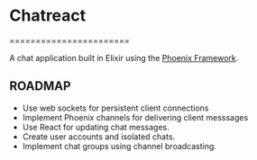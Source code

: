 # Chatreact
=======================

A chat application built in Elixir using the [Phoenix Framework](http://www.phoenixframework.org).

ROADMAP
--------
* Use web sockets for persistent client connections
* Implement Phoenix channels for delivering client messsages
* Use React for updating chat messages.
* Create user accounts and isolated chats.
* Implement chat groups using channel broadcasting.

